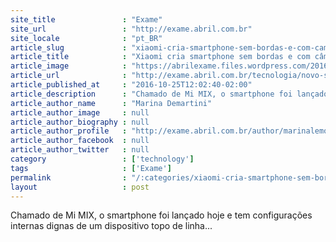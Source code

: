 ```yaml
---
site_title               : "Exame"
site_url                 : "http://exame.abril.com.br"
site_locale              : "pt_BR"
article_slug             : "xiaomi-cria-smartphone-sem-bordas-e-com-camera-em-lugar-inusitado"
article_title            : "Xiaomi cria smartphone sem bordas e com câmera em lugar inusitado"
article_image            : "https://abrilexame.files.wordpress.com/2016/10/mi-mix.jpg?quality=70&strip=all&w=680"
article_url              : "http://exame.abril.com.br/tecnologia/novo-smartphone-da-xiaomi-tem-camera-frontal-em-lugar-inesperado/"
article_published_at     : "2016-10-25T12:02:40-02:00"
article_description      : "Chamado de Mi MIX, o smartphone foi lançado hoje e tem configurações internas dignas de um dispositivo topo de linha..."
article_author_name      : "Marina Demartini"
article_author_image     : null
article_author_biography : null
article_author_profile   : "http://exame.abril.com.br/author/marinalemosdemartini/"
article_author_facebook  : null
article_author_twitter   : null
category                 : ['technology']
tags                     : ['Exame']
permalink                : "/:categories/xiaomi-cria-smartphone-sem-bordas-e-com-camera-em-lugar-inusitado/"
layout                   : post
---
```


Chamado de Mi MIX, o smartphone foi lançado hoje e tem configurações internas dignas de um dispositivo topo de linha...
